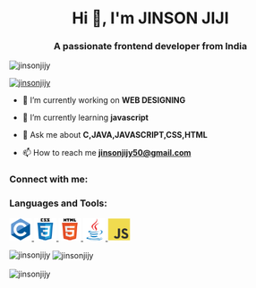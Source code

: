 <h1 align="center">Hi 👋, I'm JINSON JIJI</h1>
<h3 align="center">A passionate frontend developer from India</h3>


<p align="left"> <img src="https://komarev.com/ghpvc/?username=jinsonjijy&label=Profile%20views&color=0e75b6&style=flat" alt="jinsonjijy" /> </p>

<p align="left"> <a href="https://github.com/ryo-ma/github-profile-trophy"><img src="https://github-profile-trophy.vercel.app/?username=jinsonjijy" alt="jinsonjijy" /></a> </p>

- 🔭 I’m currently working on **WEB DESIGNING**

- 🌱 I’m currently learning **javascript**

- 💬 Ask me about **C,JAVA,JAVASCRIPT,CSS,HTML**

- 📫 How to reach me **jinsonjijy50@gmail.com**

<h3 align="left">Connect with me:</h3>
<p align="left">
</p>

<h3 align="left">Languages and Tools:</h3>
<p align="left"> <a href="https://www.cprogramming.com/" target="_blank" rel="noreferrer"> <img src="https://raw.githubusercontent.com/devicons/devicon/master/icons/c/c-original.svg" alt="c" width="40" height="40"/> </a> <a href="https://www.w3schools.com/css/" target="_blank" rel="noreferrer"> <img src="https://raw.githubusercontent.com/devicons/devicon/master/icons/css3/css3-original-wordmark.svg" alt="css3" width="40" height="40"/> </a> <a href="https://www.w3.org/html/" target="_blank" rel="noreferrer"> <img src="https://raw.githubusercontent.com/devicons/devicon/master/icons/html5/html5-original-wordmark.svg" alt="html5" width="40" height="40"/> </a> <a href="https://www.java.com" target="_blank" rel="noreferrer"> <img src="https://raw.githubusercontent.com/devicons/devicon/master/icons/java/java-original.svg" alt="java" width="40" height="40"/> </a> <a href="https://developer.mozilla.org/en-US/docs/Web/JavaScript" target="_blank" rel="noreferrer"> <img src="https://raw.githubusercontent.com/devicons/devicon/master/icons/javascript/javascript-original.svg" alt="javascript" width="40" height="40"/> </a> </p>

<p><img align="left" src="https://github-readme-stats.vercel.app/api/top-langs?username=jinsonjijy&show_icons=true&locale=en&layout=compact" alt="jinsonjijy" /></p>

<p>&nbsp;<img align="center" src="https://github-readme-stats.vercel.app/api?username=jinsonjijy&show_icons=true&locale=en" alt="jinsonjijy" /></p>

<p><img align="center" src="https://github-readme-streak-stats.herokuapp.com/?user=jinsonjijy&" alt="jinsonjijy" /></p>

<!---
Jinsonjijy/Jinsonjijy is a ✨ special ✨ repository because its `README.md` (this file) appears on your GitHub profile.
You can click the Preview link to take a look at your changes.
--->
